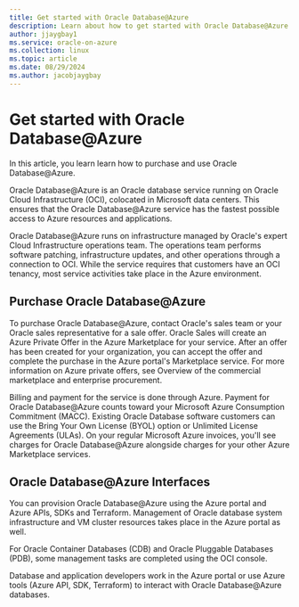 ```yaml
---
title: Get started with Oracle Database@Azure
description: Learn about how to get started with Oracle Database@Azure.
author: jjaygbay1
ms.service: oracle-on-azure
ms.collection: linux
ms.topic: article
ms.date: 08/29/2024
ms.author: jacobjaygbay
---
```


# Get started with Oracle Database@Azure

In this article, you learn learn how to purchase and use Oracle Database@Azure.

Oracle Database@Azure is an Oracle database service running on Oracle Cloud Infrastructure (OCI), colocated in Microsoft data centers. This ensures that the Oracle Database@Azure service has the fastest possible access to Azure resources and applications.

Oracle Database@Azure runs on infrastructure managed by Oracle's expert Cloud Infrastructure operations team. The operations team performs software patching, infrastructure updates, and other operations through a connection to OCI. While the service requires that customers have an OCI tenancy, most service activities take place in the Azure environment.

## Purchase Oracle Database@Azure
To purchase Oracle Database@Azure, contact Oracle's sales team or your Oracle sales representative for a sale offer. Oracle Sales will create an Azure Private Offer in the Azure Marketplace for your service. After an offer has been created for your organization, you can accept the offer and complete the purchase in the Azure portal's Marketplace service. For more information on Azure private offers, see Overview of the commercial marketplace and enterprise procurement.

Billing and payment for the service is done through Azure. Payment for Oracle Database@Azure counts toward your Microsoft Azure Consumption Commitment (MACC). Existing Oracle Database software customers can use the Bring Your Own License (BYOL) option or Unlimited License Agreements (ULAs). On your regular Microsoft Azure invoices, you'll see charges for Oracle Database@Azure alongside charges for your other Azure Marketplace services.

## Oracle Database@Azure Interfaces
You can provision Oracle Database@Azure using the Azure portal and Azure APIs, SDKs and Terraform. Management of Oracle database system infrastructure and VM cluster resources takes place in the Azure portal as well.

For Oracle Container Databases (CDB) and Oracle Pluggable Databases (PDB), some management tasks are completed using the OCI console.

Database and application developers work in the Azure portal or use Azure tools (Azure API, SDK, Terraform) to interact with Oracle Database@Azure databases.